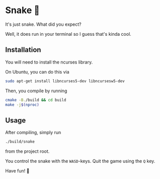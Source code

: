 # Snake 🐍

It's just snake. What did you expect?

Well, it does run in your terminal so I guess that's kinda cool.

## Installation

You will need to install the ncurses library.

On Ubuntu, you can do this via
```bash
sudo apt-get install libncurses5-dev libncursesw5-dev
```

Then, you compile by running
```bash
cmake -B./build && cd build
make -j$(nproc)
```

## Usage

After compiling, simply run
```bash
./build/snake
```
from the project root.

You control the snake with the `WASD`-keys.
Quit the game using the `Q` key.

Have fun! 🍎
